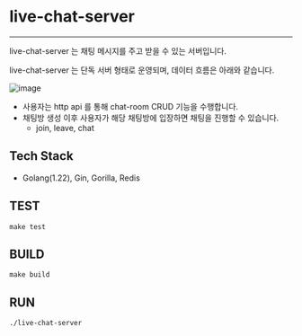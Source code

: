 # live-chat-server

---

live-chat-server 는 채팅 메시지를 주고 받을 수 있는 서버입니다.

live-chat-server 는 단독 서버 형태로 운영되며, 데이터 흐름은 아래와 같습니다.

![image](https://github.com/user-attachments/assets/b64af16b-e320-49c9-8187-6cadc1b12c3c)

- 사용자는 http api 를 통해 chat-room CRUD 기능을 수행합니다.
- 채팅방 생성 이후 사용자가 해당 채팅방에 입장하면 채팅을 진행할 수 있습니다.
    - join, leave, chat

## Tech Stack

- Golang(1.22), Gin, Gorilla, Redis


## TEST

```shell
make test
```


## BUILD

```shell
make build
```


## RUN
```shell
./live-chat-server
```

<br />

